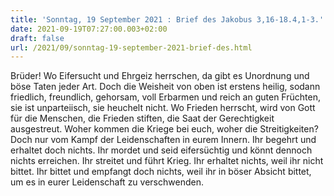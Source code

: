 ```yaml
---
title: 'Sonntag, 19 September 2021 : Brief des Jakobus 3,16-18.4,1-3.'
date: 2021-09-19T07:27:00.003+02:00
draft: false
url: /2021/09/sonntag-19-september-2021-brief-des.html
---
```


Brüder! Wo Eifersucht und Ehrgeiz herrschen, da gibt es Unordnung und böse Taten jeder Art. Doch die Weisheit von oben ist erstens heilig, sodann friedlich, freundlich, gehorsam, voll Erbarmen und reich an guten Früchten, sie ist unparteiisch, sie heuchelt nicht. Wo Frieden herrscht, wird von Gott für die Menschen, die Frieden stiften, die Saat der Gerechtigkeit ausgestreut. Woher kommen die Kriege bei euch, woher die Streitigkeiten? Doch nur vom Kampf der Leidenschaften in eurem Innern. Ihr begehrt und erhaltet doch nichts. Ihr mordet und seid eifersüchtig und könnt dennoch nichts erreichen. Ihr streitet und führt Krieg. Ihr erhaltet nichts, weil ihr nicht bittet. Ihr bittet und empfangt doch nichts, weil ihr in böser Absicht bittet, um es in eurer Leidenschaft zu verschwenden.